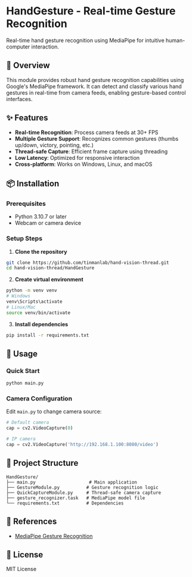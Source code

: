 # HandGesture - Real-time Gesture Recognition

Real-time hand gesture recognition using MediaPipe for intuitive human-computer interaction.

## 🎯 Overview

This module provides robust hand gesture recognition capabilities using Google's MediaPipe framework. It can detect and classify various hand gestures in real-time from camera feeds, enabling gesture-based control interfaces.

## ✨ Features

- **Real-time Recognition**: Process camera feeds at 30+ FPS
- **Multiple Gesture Support**: Recognizes common gestures (thumbs up/down, victory, pointing, etc.)
- **Thread-safe Capture**: Efficient frame capture using threading
- **Low Latency**: Optimized for responsive interaction
- **Cross-platform**: Works on Windows, Linux, and macOS

## 📦 Installation

### Prerequisites
- Python 3.10.7 or later
- Webcam or camera device

### Setup Steps

1. **Clone the repository**
```bash
git clone https://github.com/tinmanlab/hand-vision-thread.git
cd hand-vision-thread/HandGesture
```

2. **Create virtual environment**
```bash
python -m venv venv
# Windows
venv\Scripts\activate
# Linux/Mac
source venv/bin/activate
```

3. **Install dependencies**
```bash
pip install -r requirements.txt
```

## 🚀 Usage

### Quick Start
```bash
python main.py
```

### Camera Configuration
Edit `main.py` to change camera source:
```python
# Default camera
cap = cv2.VideoCapture(0)

# IP camera
cap = cv2.VideoCapture('http://192.168.1.100:8080/video')
```

## 📁 Project Structure
```
HandGesture/
├── main.py                    # Main application
├── GestureModule.py          # Gesture recognition logic
├── QuickCaptureModule.py     # Thread-safe camera capture
├── gesture_recognizer.task   # MediaPipe model file
└── requirements.txt          # Dependencies
```

## 🔗 References

- [MediaPipe Gesture Recognition](https://developers.google.com/mediapipe/solutions/vision/gesture_recognizer)

## 📄 License

MIT License


